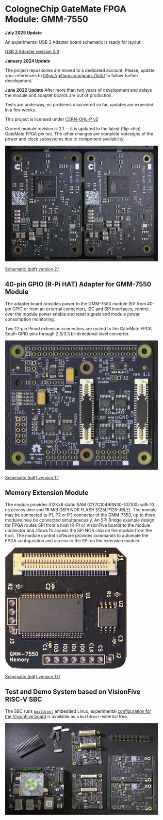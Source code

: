 # CologneChip GateMate FPGA Module: GMM-7550

**July 2025 Update**

An experimental USB 3 Adapter board schematic is ready for
layout:

[USB 3 Adapter revision 0.9](./doc/USB3-GMM-7550_0.9-2025-07-24.pdf)

**January 2024 Update**

The project repositories are moved to a dedicated account.
Please, update your references to <https://github.com/gmm-7550/>
to follow further development.

**June 2022 Update**
After more than two years of development and delays
the module and adapter boards are out of production.

Tests are underway, no problems discovered so far, updates
are expected in a few weeks.

This project is licensed under [CERN-OHL-P v2](./cern_ohl_p_v2.txt)

Current module revision is 2.1 -- it is updated to the latest
(flip-chip) GateMate FPGA pin out. The other changes are complete
redesigns of the power and clock subsystems due to component
availability.

![Assembled modules](./doc/gmm7550x2.jpg)

[Schematic (pdf) version 2.1](./doc/GMM-7550_2.1_2022-04-24.pdf)

## 40-pin GPIO (R-Pi HAT) Adapter for GMM-7550 Module

The adapter board provides power to the GMM-7550 module (5V from
40-pin GPIO or from an external connector), I2C and SPI interfaces,
control over the module power enable and reset signals and module
power consumption monitoring.

Two 12-pin Pmod extension connectors are routed to the GateMate
FPGA South GPIO pins through 2.5/3.3 bi-directional level converter.

![Assembled 40-pin adapter board](./doc/hat-gmm7550.jpg)

[Schematic (pdf) version 1.1](./doc/HAT-GMM-7550_1.1_2022-04-24.pdf)

## Memory Extension Module

The module provides 512Kx8 static RAM (CY7C1049GN30-10ZSXI) with 10 ns
access time and 16 MiB QSPI NOR FLASH (S25LP128-JBLE). The module may
be connected to P1, P2 or P3 connector of the GMM-7550, up to three
modules may be connected simultaneously. An SPI Bridge example design
for FPGA routes SPI from a host (R-Pi or VisionFive board) to the
module connector and allows to access the SPI NOR chip on the module
from the host. The module control software provides commands to
automate the FPGA configuration and access to the SPI on the extension
module.

![Memory module](./doc/mem-module.jpg)

[Schematic (pdf) version 1.0](./doc/MEM-GMM-7550_1.0_2023-04-24.pdf)

## Test and Demo System based on VisionFive RISC-V SBC

The SBC runs [`buildroot`](https://buildroot.org/) embedded Linux,
experimental
[configuration for the VisionFive board](https://github.com/ak-fau/buildroot-visionfive/)
is available as a `buildroot`-external tree.

![VisionFive SBC and modules for the test system](./doc/demo-parts.jpg)
